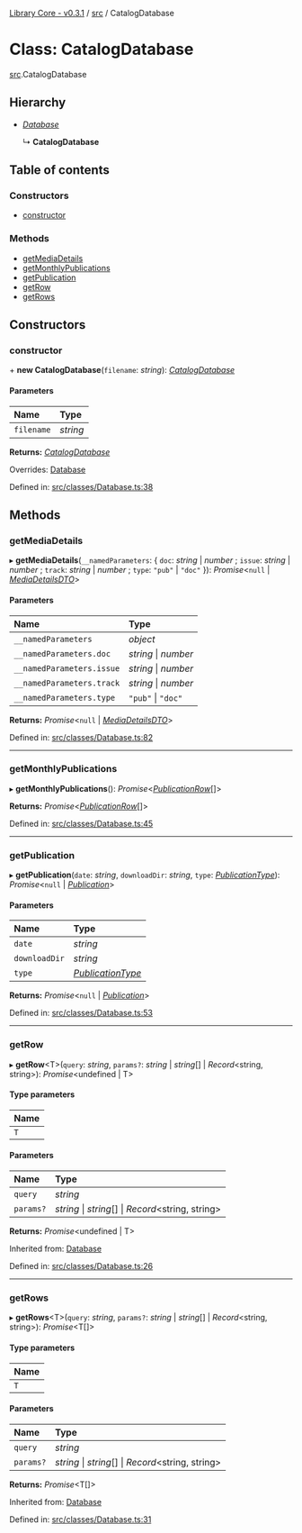 [Library Core - v0.3.1](../README.md) / [src](../modules/src.md) / CatalogDatabase

# Class: CatalogDatabase

[src](../modules/src.md).CatalogDatabase

## Hierarchy

- [*Database*](src.database.md)

  ↳ **CatalogDatabase**

## Table of contents

### Constructors

- [constructor](src.catalogdatabase.md#constructor)

### Methods

- [getMediaDetails](src.catalogdatabase.md#getmediadetails)
- [getMonthlyPublications](src.catalogdatabase.md#getmonthlypublications)
- [getPublication](src.catalogdatabase.md#getpublication)
- [getRow](src.catalogdatabase.md#getrow)
- [getRows](src.catalogdatabase.md#getrows)

## Constructors

### constructor

\+ **new CatalogDatabase**(`filename`: *string*): [*CatalogDatabase*](src.catalogdatabase.md)

#### Parameters

| Name | Type |
| :------ | :------ |
| `filename` | *string* |

**Returns:** [*CatalogDatabase*](src.catalogdatabase.md)

Overrides: [Database](src.database.md)

Defined in: [src/classes/Database.ts:38](https://github.com/BenShelton/library-api/blob/master/packages/core/src/classes/Database.ts#L38)

## Methods

### getMediaDetails

▸ **getMediaDetails**(`__namedParameters`: { `doc`: *string* \| *number* ; `issue`: *string* \| *number* ; `track`: *string* \| *number* ; `type`: ``"pub"`` \| ``"doc"``  }): *Promise*<``null`` \| [*MediaDetailsDTO*](../interfaces/types_dto.mediadetailsdto.md)\>

#### Parameters

| Name | Type |
| :------ | :------ |
| `__namedParameters` | *object* |
| `__namedParameters.doc` | *string* \| *number* |
| `__namedParameters.issue` | *string* \| *number* |
| `__namedParameters.track` | *string* \| *number* |
| `__namedParameters.type` | ``"pub"`` \| ``"doc"`` |

**Returns:** *Promise*<``null`` \| [*MediaDetailsDTO*](../interfaces/types_dto.mediadetailsdto.md)\>

Defined in: [src/classes/Database.ts:82](https://github.com/BenShelton/library-api/blob/master/packages/core/src/classes/Database.ts#L82)

___

### getMonthlyPublications

▸ **getMonthlyPublications**(): *Promise*<[*PublicationRow*](../interfaces/types_database.publicationrow.md)[]\>

**Returns:** *Promise*<[*PublicationRow*](../interfaces/types_database.publicationrow.md)[]\>

Defined in: [src/classes/Database.ts:45](https://github.com/BenShelton/library-api/blob/master/packages/core/src/classes/Database.ts#L45)

___

### getPublication

▸ **getPublication**(`date`: *string*, `downloadDir`: *string*, `type`: [*PublicationType*](../modules/types_publication.md#publicationtype)): *Promise*<``null`` \| [*Publication*](src.publication.md)\>

#### Parameters

| Name | Type |
| :------ | :------ |
| `date` | *string* |
| `downloadDir` | *string* |
| `type` | [*PublicationType*](../modules/types_publication.md#publicationtype) |

**Returns:** *Promise*<``null`` \| [*Publication*](src.publication.md)\>

Defined in: [src/classes/Database.ts:53](https://github.com/BenShelton/library-api/blob/master/packages/core/src/classes/Database.ts#L53)

___

### getRow

▸ **getRow**<T\>(`query`: *string*, `params?`: *string* \| *string*[] \| *Record*<string, string\>): *Promise*<undefined \| T\>

#### Type parameters

| Name |
| :------ |
| `T` |

#### Parameters

| Name | Type |
| :------ | :------ |
| `query` | *string* |
| `params?` | *string* \| *string*[] \| *Record*<string, string\> |

**Returns:** *Promise*<undefined \| T\>

Inherited from: [Database](src.database.md)

Defined in: [src/classes/Database.ts:26](https://github.com/BenShelton/library-api/blob/master/packages/core/src/classes/Database.ts#L26)

___

### getRows

▸ **getRows**<T\>(`query`: *string*, `params?`: *string* \| *string*[] \| *Record*<string, string\>): *Promise*<T[]\>

#### Type parameters

| Name |
| :------ |
| `T` |

#### Parameters

| Name | Type |
| :------ | :------ |
| `query` | *string* |
| `params?` | *string* \| *string*[] \| *Record*<string, string\> |

**Returns:** *Promise*<T[]\>

Inherited from: [Database](src.database.md)

Defined in: [src/classes/Database.ts:31](https://github.com/BenShelton/library-api/blob/master/packages/core/src/classes/Database.ts#L31)
